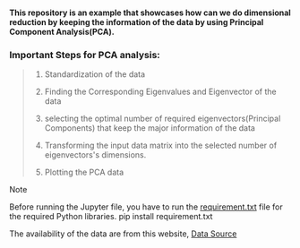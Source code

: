 #### This repository is an example that showcases how can we do dimensional reduction by keeping the information of the data by using Principal Component Analysis(PCA).

### Important Steps for PCA analysis: 
   > 1. Standardization of the data 
   >
   > 2. Finding the Corresponding Eigenvalues and Eigenvector of the data
   >
   > 3. selecting the optimal number of required eigenvectors(Principal Components) that keep the major information of the data
   >
   > 4. Transforming the input data matrix into the selected number of eigenvectors's dimensions.   
   >  
   > 5. Plotting the PCA data 

>[!NOTE]
> Before running the Jupyter file, you have to run the [requirement.txt](requirement.txt) file for the required Python libraries.
pip install requirement.txt 

The availability of the data are from this website,
[Data Source](https://archive.ics.uci.edu/dataset/109/wine)

